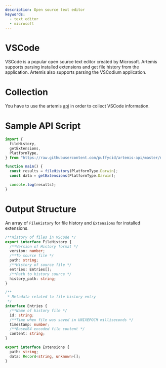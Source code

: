 ```yaml
---
description: Open source text editor
keywords:
  - text editor
  - microsoft
---
```


# VSCode

VSCode is a popular open source text editor created by Microsoft. Artemis
supports parsing installed extensions and get file history from the application.
Artemis also supports parsing the VSCodium application.

# Collection

You have to use the artemis [api](../../API/overview.md) in order to collect
VSCode information.

# Sample API Script

```typescript
import {
  fileHistory,
  getExtensions,
  PlatformType,
} from "https://raw.githubusercontent.com/puffycid/artemis-api/master/mod.ts";

function main() {
  const results = fileHistory(PlatformType.Darwin);
  const data = getExtensions(PlatformType.Darwin);

  console.log(results);
}
```

# Output Structure

An array of `FileHistory` for file history and `Extensions` for installed
extensions.

```typescript
/**History of files in VSCode */
export interface FileHistory {
  /**Version of History format */
  version: number;
  /**To source file */
  path: string;
  /**History of source file */
  entries: Entries[];
  /**Path to history source */
  history_path: string;
}

/**
 * Metadata related to file history entry
 */
interface Entries {
  /**Name of history file */
  id: string;
  /**Time when file was saved in UNIXEPOCH milliseconds */
  timestamp: number;
  /**Based64 encoded file content */
  content: string;
}

export interface Extensions {
  path: string;
  data: Record<string, unknown>[];
}
```
